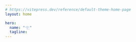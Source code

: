 ```yaml
---
# https://vitepress.dev/reference/default-theme-home-page
layout: home

hero:
  name: "𓂀"
  tagline:
---
```


<ThreeCanvas />
